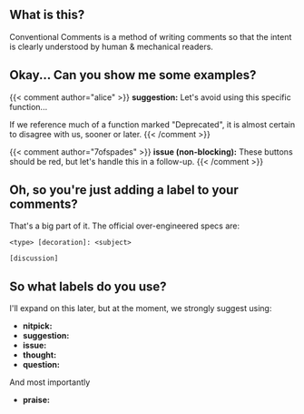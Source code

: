 ## What is this?

Conventional Comments is a method of writing comments so that the intent is clearly understood by human & mechanical readers.

## Okay... Can you show me some examples?

{{< comment author="alice" >}}
**suggestion:** Let's avoid using this specific function...

If we reference much of a function marked "Deprecated", it is almost certain to disagree with us, sooner or later.
{{< /comment >}}

{{< comment author="7ofspades" >}}
**issue (non-blocking):** These buttons should be red, but let's handle this in a follow-up.
{{< /comment >}}

## Oh, so you're just adding a label to your comments?

That's a big part of it. The official over-engineered specs are:

```
<type> [decoration]: <subject>

[discussion]
```

## So what labels do you use?

I'll expand on this later, but at the moment, we strongly suggest using:

- **nitpick:**
- **suggestion:**
- **issue:**
- **thought:**
- **question:**

And most importantly

- **praise:**
